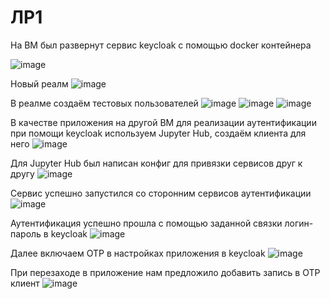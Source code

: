 # ЛР1

На ВМ был развернут сервис keycloak с помощью docker контейнера

![image](https://github.com/KyryaschiyDeD/TOIB/assets/70753179/a8be4e30-9e43-4d88-8a17-53b394e36479)

Новый реалм
![image](https://github.com/KyryaschiyDeD/TOIB/assets/70753179/f61ca46f-047b-454f-a3fb-80a06e0c3665)

В реалме создаём тестовых пользователей
![image](https://github.com/KyryaschiyDeD/TOIB/assets/70753179/8c4ad0d8-935d-437f-a380-0a683849412c)
![image](https://github.com/KyryaschiyDeD/TOIB/assets/70753179/b8073437-daf3-4070-95c2-318543e8c122)
![image](https://github.com/KyryaschiyDeD/TOIB/assets/70753179/77f91e08-ec35-45b8-984e-3389763a3dc1)

В качестве приложения на другой ВМ для реализации аутентификации при помощи keycloak используем Jupyter Hub, создаём клиента для него
![image](https://github.com/KyryaschiyDeD/TOIB/assets/70753179/1abe62e5-9707-4cda-8cc6-5f06ecfe3f6a)

Для Jupyter Hub был написан конфиг для привязки сервисов друг к другу
![image](https://github.com/KyryaschiyDeD/TOIB/assets/70753179/906233ee-2638-4cba-8cde-f0800c4c5272)

Сервис успешно запустился со сторонним сервисов аутентификации
![image](https://github.com/KyryaschiyDeD/TOIB/assets/70753179/61bbb5d5-ff60-43c4-818d-7a1619e0d0be)

Аутентификация успешно прошла с помощью заданной связки логин-пароль в keycloak
![image](https://github.com/KyryaschiyDeD/TOIB/assets/70753179/13678088-a9ad-4c42-98c5-c1725ff8b9ce)

Далее включаем OTP в настройках приложения в keycloak
![image](https://github.com/KyryaschiyDeD/TOIB/assets/70753179/e14b3eeb-2153-455f-b070-4848934c5c81)

При перезаходе в приложение нам предложило добавить запись в OTP клиент
![image](https://github.com/KyryaschiyDeD/TOIB/assets/70753179/8e0023c3-7d27-4080-a47e-f978a55a68da)
